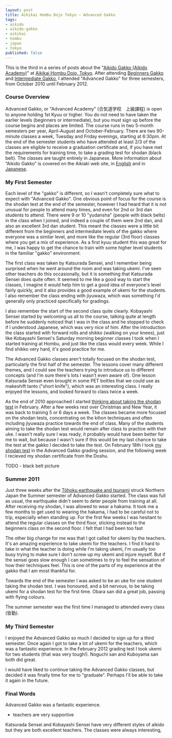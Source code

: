```yaml
---
layout: post
title: Aikikai Hombu Dojo Tokyo – Advanced Gakko
tags:
- aikido
- aikido-gakko
- aikikai
- hombu
- japan
- tokyo
published: false
---
```

This is the third in a series of posts about the "[Aikido Gakko (Aikido Academy)]({{root_url}}/category/aikido-gakko/)" at [Aikikai Hombu Dojo, Tokyo](http://www.aikikai.or.jp/). After attending [Beginners Gakko]({{root_url}}/2010/03/01/aikikai-hombu-dojo-beginners-gakko/) and [Intermediate Gakko]({{root_url}}/2010/10/14/aikikai-hombu-dojo-tokyo-intermediate-gakko/), I attended "Advanced Gakko" for three semesters, from October 2010 until February 2012.

### Course Overview
Advanced Gakko, or "Advanced Academy" (合気道学校　上級課程) is open to anyone holding 1st Kyuu or higher. You do not need to have taken the earlier levels (beginners or intermediate), but you must sign up before the course begins and places are limited. The course runs in two 5-month semesters per year, April-August and October-February. There are two 90-minute classes a week, Tuesday and Friday evenings, starting at 6:30pm. At the end of the semester students who have attended at least 2/3 of the classes are eligible to receive a graduation certificate and, if you have met the requirements for training time, to take a grading test for shodan (black belt). The classes are taught entirely in Japanese. More information about “Aikido Gakko” is covered on the Aikiaki web site, in <a href="http://www.aikikai.or.jp/eng/hombu/academy.htm">English</a> and in <a href="http://www.aikikai.or.jp/jpn/hombu/academy.htm">Japanese</a>.

### My First Semester
Each level of the "gakko" is different, so I wasn't completely sure what to expect with "Advanced Gakko". One obvious point of focus for the course is the shodan test at the end of the semester, however I had heard that it is not unusual for people to attend many times, and even for 2nd or 3rd dan students to attend. There were 9 or 10 "yudansha" (people with black belts) in the class when I joined, and indeed a couple of them were 2nd dan, and also an excellent 3rd dan student. This meant the classes were a little bit different from the beginners and intermediate levels of the gakko where everyone was a similar level, and more like the regular (3rd floor) classes where you get a mix of experience. As a first kyuu student this was great for me, I was happy to get the chance to train with some higher level students in the familiar "gakko" environment.

The first class was taken by Katsurada Sensei, and I remember being surprised when he went around the room and was taking ukemi. I've seen other teachers do this occasionally, but it is something that Katsurada Sensei does quite often. It seemed to me like a good way to start the classes, I imagine it would help him to get a good idea of everyone's level fairly quickly, and it also provides a good example of ukemi for the students. I also remember the class ending with jiyuwaza, which was something I'd generally only practiced specifically for gradings.

I also remember the start of the second class quite clearly. Kobayashi Sensei started by welcoming us all to the course, talking quite at length before he suddenly noticed that I was in the class and he stopped to check if I understood Japanese, which was very nice of him. After the introduction the class started with forward rolls and shikko (walking on your knees), just like Kobayashi Sensei's Saturday morning beginner classes I took when I started training at Hombu, and just like the class would every week. While I find shikko very hard, it's good practice for me.

The Advanced Gakko classes aren't totally focused on the shodan test, particularly the first half of the semester. The lessons cover many different themes, and I could see the teachers trying to introduce us to different concepts (and I'm sure there's lots I wasn't even aware of). One lesson Katsurada Sensei even brought in some PET bottles that we could use as makeshift tanto ("short knife"), which was an interesting class. I really enjoyed the lessons, and looked forward to class twice a week.

As the end of 2010 approached I started [thinking about taking the shodan test]({{url_root}}/2011/02/18/what-does-shodan-mean/) in February. After a few weeks rest over Christmas and New Year, it was back to training 5 or 6 days a week. The classes became more focused on the shodan tests, concentrating on the kihon techniques and often including jiyuwaza practice towards the end of class. Many of the students aiming to take the shodan test would remain after class to practice with their uke. I wasn't really sure I was ready, it probably would have been better for me to wait, but because I wasn't sure if this would be my last chance to take the test at the gakko I decided to take the test. On February 18th I took [my shodan test]({{root_url}}/2011/04/09/my-aikido-shodan-test/) in the Advanced Gakko grading session, and the following week I recieved my shodan certificate from the Doshu.


TODO - black belt picture


### Summer 2011

Just three weeks after the [Tōhoku earthquake and tsunami](http://en.wikipedia.org/wiki/2011_T%C5%8Dhoku_earthquake_and_tsunami) struck Northern Japan the Summer semester of Advanced Gakko started. The class was full as usual, the earthquake didn't seem to deter people from training at all. After receiving my shodan, I was allowed to wear a hakama. It took me a few months to get used to wearing the hakama, I had to be careful not to trip, especially when standing up. For the first few weeks I was hesitant to attend the regular classes on the third floor, sticking instead to the beginners class on the second floor. I felt that I had been too fast

The other big change for me was that I got called for ukemi by the teachers. It's an amazing experience to take ukemi for the teachers. I find it hard to take in what the teacher is doing while I'm taking ukemi, I'm usually too busy trying to make sure I don't screw up my ukemi and injure myself. But if the sensei goes slow enough I can sometimes to try to feel the sensation of how their techniques feel. This is one of the parts of my experience at the gakko that I am most thankful for.

Towards the end of the semester I was asked to be an uke for one student taking the shodan test. I was honoured, and a bit nervous, to be taking ukemi for a shodan test for the first time. Obara san did a great job, passing with flying colours.

The summer semester was the first time I managed to attended every class (皆勤).


### My Third Semester

I enjoyed the Advanced Gakko so much I decided to sign up for a third semester. Once again I got to take a lot of ukemi for the teachers, which was a fantastic experience. In the February 2012 grading test I took ukemi for two students (that was very tough!). Noguchi san and Kuboyama san both did great.

I would have liked to continue taking the Advanced Gakko classes, but decided it was finally time for me to "graduate". Perhaps I'll be able to take it again in the future.

### Final Words

Advanced Gakko was a fantastic experience.

- teachers are very supportive

Katsurada Sensei and Kobayashi Sensei have very different styles of aikido but they are both excellent teachers. The classes were always interesting, 
